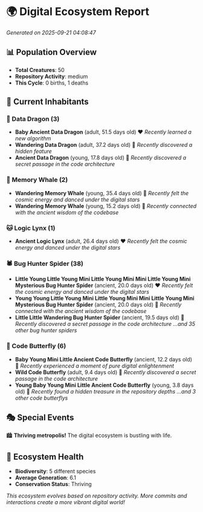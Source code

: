 # 🌍 Digital Ecosystem Report
*Generated on 2025-09-21 04:08:47*

## 📊 Population Overview
- **Total Creatures**: 50
- **Repository Activity**: medium
- **This Cycle**: 0 births, 1 deaths

## 👥 Current Inhabitants

### 🐉 Data Dragon (3)
- **Baby Ancient Data Dragon** (adult, 51.5 days old) ❤️
  *Recently learned a new algorithm*
- **Wandering Data Dragon** (adult, 37.2 days old) 💛
  *Recently discovered a hidden feature*
- **Ancient Data Dragon** (young, 17.8 days old) 💚
  *Recently discovered a secret passage in the code architecture*

### 🐋 Memory Whale (2)
- **Wandering Memory Whale** (young, 35.4 days old) 💚
  *Recently felt the cosmic energy and danced under the digital stars*
- **Wandering Memory Whale** (young, 15.2 days old) 💚
  *Recently connected with the ancient wisdom of the codebase*

### 🐱 Logic Lynx (1)
- **Ancient Logic Lynx** (adult, 26.4 days old) ❤️
  *Recently felt the cosmic energy and danced under the digital stars*

### 🕷️ Bug Hunter Spider (38)
- **Little Young Little Young Mini Little Young Mini Mini Little Young Mini Mysterious Bug Hunter Spider** (ancient, 20.0 days old) ❤️
  *Recently felt the cosmic energy and danced under the digital stars*
- **Young Young Little Young Mini Little Young Mini Mini Little Young Mini Mysterious Bug Hunter Spider** (ancient, 20.0 days old) 💛
  *Recently connected with the ancient wisdom of the codebase*
- **Little Little Wandering Bug Hunter Spider** (ancient, 19.5 days old) 💛
  *Recently discovered a secret passage in the code architecture*
  *...and 35 other bug hunter spiders*

### 🦋 Code Butterfly (6)
- **Baby Young Mini Little Ancient Code Butterfly** (ancient, 12.2 days old) 💛
  *Recently experienced a moment of pure digital enlightenment*
- **Wild Code Butterfly** (adult, 9.4 days old) 💛
  *Recently discovered a secret passage in the code architecture*
- **Young Baby Young Mini Little Ancient Code Butterfly** (young, 3.8 days old) 💚
  *Recently found a hidden treasure in the repository depths*
  *...and 3 other code butterflys*

## 🎭 Special Events

🏙️ **Thriving metropolis!** The digital ecosystem is bustling with life.

## 🔬 Ecosystem Health
- **Biodiversity**: 5 different species
- **Average Generation**: 6.1
- **Conservation Status**: Thriving

*This ecosystem evolves based on repository activity. More commits and interactions create a more vibrant digital world!*